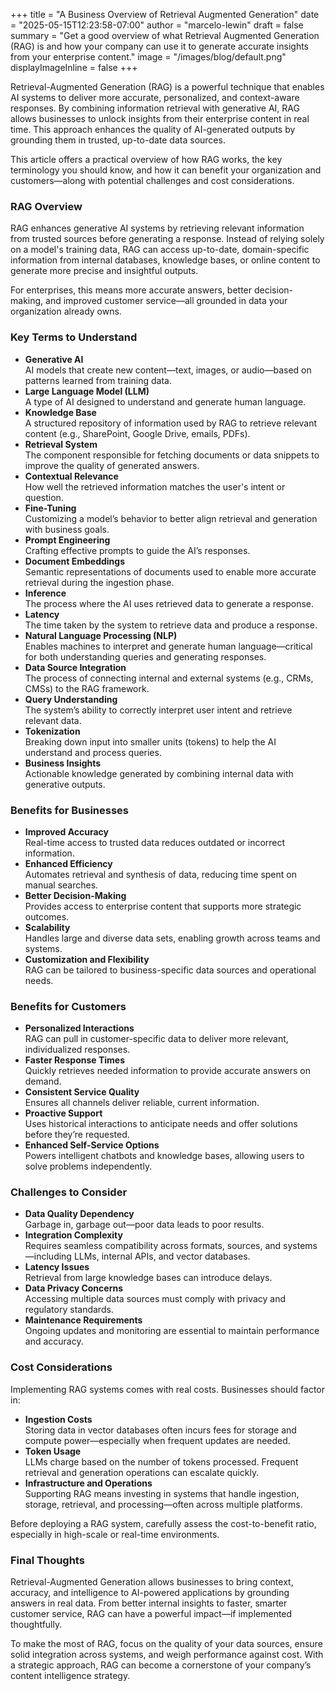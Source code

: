 +++
title = "A Business Overview of Retrieval Augmented Generation"
date = "2025-05-15T12:23:58-07:00"
author = "marcelo-lewin"
draft = false
summary = "Get a good overview of what Retrieval Augmented Generation (RAG) is and how your company can use it to generate accurate insights from your enterprise content."
image = "/images/blog/default.png"
displayImageInline = false
+++

Retrieval-Augmented Generation (RAG) is a powerful technique that enables AI systems to deliver more accurate, personalized, and context-aware responses. By combining information retrieval with generative AI, RAG allows businesses to unlock insights from their enterprise content in real time. This approach enhances the quality of AI-generated outputs by grounding them in trusted, up-to-date data sources.

This article offers a practical overview of how RAG works, the key terminology you should know, and how it can benefit your organization and customers—along with potential challenges and cost considerations.

### RAG Overview

RAG enhances generative AI systems by retrieving relevant information from trusted sources before generating a response. Instead of relying solely on a model's training data, RAG can access up-to-date, domain-specific information from internal databases, knowledge bases, or online content to generate more precise and insightful outputs.

For enterprises, this means more accurate answers, better decision-making, and improved customer service—all grounded in data your organization already owns.

### Key Terms to Understand

- **Generative AI**  
  AI models that create new content—text, images, or audio—based on patterns learned from training data.
- **Large Language Model (LLM)**  
  A type of AI designed to understand and generate human language.
- **Knowledge Base**  
  A structured repository of information used by RAG to retrieve relevant content (e.g., SharePoint, Google Drive, emails, PDFs).
- **Retrieval System**  
  The component responsible for fetching documents or data snippets to improve the quality of generated answers.
- **Contextual Relevance**  
  How well the retrieved information matches the user's intent or question.
- **Fine-Tuning**  
  Customizing a model’s behavior to better align retrieval and generation with business goals.
- **Prompt Engineering**  
  Crafting effective prompts to guide the AI’s responses.
- **Document Embeddings**  
  Semantic representations of documents used to enable more accurate retrieval during the ingestion phase.
- **Inference**  
  The process where the AI uses retrieved data to generate a response.
- **Latency**  
  The time taken by the system to retrieve data and produce a response.
- **Natural Language Processing (NLP)**  
  Enables machines to interpret and generate human language—critical for both understanding queries and generating responses.
- **Data Source Integration**  
  The process of connecting internal and external systems (e.g., CRMs, CMSs) to the RAG framework.
- **Query Understanding**  
  The system’s ability to correctly interpret user intent and retrieve relevant data.
- **Tokenization**  
  Breaking down input into smaller units (tokens) to help the AI understand and process queries.
- **Business Insights**  
  Actionable knowledge generated by combining internal data with generative outputs.

### Benefits for Businesses

- **Improved Accuracy**  
  Real-time access to trusted data reduces outdated or incorrect information.
- **Enhanced Efficiency**  
  Automates retrieval and synthesis of data, reducing time spent on manual searches.
- **Better Decision-Making**  
  Provides access to enterprise content that supports more strategic outcomes.
- **Scalability**  
  Handles large and diverse data sets, enabling growth across teams and systems.
- **Customization and Flexibility**  
  RAG can be tailored to business-specific data sources and operational needs.

### Benefits for Customers

- **Personalized Interactions**  
  RAG can pull in customer-specific data to deliver more relevant, individualized responses.
- **Faster Response Times**  
  Quickly retrieves needed information to provide accurate answers on demand.
- **Consistent Service Quality**  
  Ensures all channels deliver reliable, current information.
- **Proactive Support**  
  Uses historical interactions to anticipate needs and offer solutions before they’re requested.
- **Enhanced Self-Service Options**  
  Powers intelligent chatbots and knowledge bases, allowing users to solve problems independently.

### Challenges to Consider

- **Data Quality Dependency**  
  Garbage in, garbage out—poor data leads to poor results.
- **Integration Complexity**  
  Requires seamless compatibility across formats, sources, and systems—including LLMs, internal APIs, and vector databases.
- **Latency Issues**  
  Retrieval from large knowledge bases can introduce delays.
- **Data Privacy Concerns**  
  Accessing multiple data sources must comply with privacy and regulatory standards.
- **Maintenance Requirements**  
  Ongoing updates and monitoring are essential to maintain performance and accuracy.

### Cost Considerations

Implementing RAG systems comes with real costs. Businesses should factor in:

- **Ingestion Costs**  
  Storing data in vector databases often incurs fees for storage and compute power—especially when frequent updates are needed.
- **Token Usage**  
  LLMs charge based on the number of tokens processed. Frequent retrieval and generation operations can escalate quickly.
- **Infrastructure and Operations**  
  Supporting RAG means investing in systems that handle ingestion, storage, retrieval, and processing—often across multiple platforms.

Before deploying a RAG system, carefully assess the cost-to-benefit ratio, especially in high-scale or real-time environments.

### Final Thoughts

Retrieval-Augmented Generation allows businesses to bring context, accuracy, and intelligence to AI-powered applications by grounding answers in real data. From better internal insights to faster, smarter customer service, RAG can have a powerful impact—if implemented thoughtfully.

To make the most of RAG, focus on the quality of your data sources, ensure solid integration across systems, and weigh performance against cost. With a strategic approach, RAG can become a cornerstone of your company’s content intelligence strategy.
